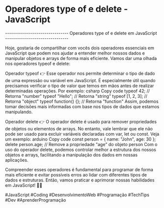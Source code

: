 # Operadores type of e delete - JavaScript


-------------------------------- Operadores type of e delete em JavaScript --------------------------------

Hoje, gostaria de compartilhar com vocês dois operadores essenciais em JavaScript que podem nos ajudar a entender melhor nossos dados e manipular objetos e arrays de forma mais eficiente. Vamos dar uma olhada nos operadores typeof e delete:

Operador typeof 👉 Esse operador nos permite determinar o tipo de dado de uma expressão ou variável em JavaScript. É especialmente útil quando precisamos verificar o tipo de valor que temos em mãos antes de realizar determinadas operações. Por exemplo:
csharp
Copy code
typeof 42; // Retorna "number"
typeof "Hello"; // Retorna "string"
typeof [1, 2, 3]; // Retorna "object"
typeof function() {}; // Retorna "function"
Assim, podemos tomar decisões mais informadas com base nos tipos de dados que estamos manipulando.

Operador delete 👉 O operador delete é usado para remover propriedades de objetos ou elementos de arrays. No entanto, vale lembrar que ele não pode ser usado para excluir variáveis declaradas com var, let ou const. Veja um exemplo:
arduino
Copy code
const person = { name: "John", age: 30 };
delete person.age; // Remove a propriedade "age" do objeto person
Com o uso do operador delete, podemos controlar melhor a estrutura dos nossos objetos e arrays, facilitando a manipulação dos dados em nossas aplicações.

Compreender esses operadores é fundamental para programar de forma mais eficiente e evitar possíveis erros ao lidar com diferentes tipos de dados e estruturas. Então, vamos praticar e aprimorar nossas habilidades em JavaScript! 🚀💪

#JavaScript #Coding #DesenvolvimentoWeb #Programação #TechTips #Dev #AprenderProgramação